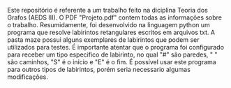 Este repositório é referente a um trabalho feito na diciplina Teoria dos Grafos (AEDS III). O PDF "Projeto.pdf" contem todas as informações sobre o trabalho.
Resumidamente, foi desenvolvido na linguagem python um programa que resolve labirintos retangulares escritos em arquivos txt.
A pasta maze possui alguns exemplares de labirintos que podem ser utilizados para testes.
É importante atentar que o programa foi configurado para receber um tipo especifico de labirinto, no qual "#" são paredes, " " são caminhos, "S" é o início e "E" é o fim. É possível usar este programa para outros tipos de labirintos, porém seria necessario algumas modificações.
